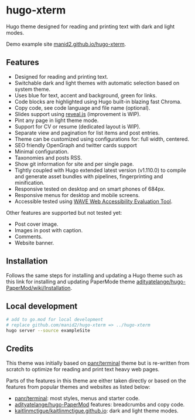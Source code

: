 hugo-xterm
==========

Hugo theme designed for reading and printing text with dark and light modes.

Demo example site [manid2.github.io/hugo-xterm][7].

Features
--------

* Designed for reading and printing text.
* Switchable dark and light themes with automatic selection based on system
  theme.
* Uses blue for text, accent and background, green for links.
* Code blocks are highlighted using Hugo built-in blazing fast Chroma.
* Copy code, see code language and file name (optional).
* Slides support using [reveal.js][4] (improvement is WIP).
* Pint any page in light theme mode.
* Support for CV or resume (dedicated layout is WIP).
* Separate view and pagination for list items and post entries.
* Theme can be customized using configurations for: full width, centered.
* SEO friendly OpenGraph and twitter cards support
* Minimal configuration.
* Taxonomies and posts RSS.
* Show git information for site and per single page.
* Tightly coupled with Hugo extended latest version (v1.110.0) to compile and
  generate asset bundles with pipelines, fingerprinting and minification.
* Responsive tested on desktop and on smart phones of 684px.
* Responsive menus for desktop and mobile screens.
* Accessible tested using [WAVE Web Accessibility Evaluation Tool][5].

Other features are supported but not tested yet:

* Post cover image.
* Images in post with caption.
* Comments.
* Website banner.

Installation
------------

Follows the same steps for installing and updating a Hugo theme such as this
link for installing and updating PaperMode theme
[adityatelange/hugo-PaperMod/wiki/Installation][6].

Local development
-----------------

```bash
# add to go.mod for local development
# replace github.com/manid2/hugo-xterm => ../hugo-xterm
hugo server --source exampleSite
```

Credits
-------

This theme was initially based on [panr/terminal][1] theme but is re-written
from scratch to optimize for reading and print text heavy web pages.

Parts of the features in this theme are either taken directly or based on the
features from popular themes and websites as listed below:

* [panr/terminal][1]: most styles, menus and starter code.
* [adityatelange/hugo-PaperMod][2] features: breadcrumbs and copy code.
* [kaitlinmctigue/kaitlinmctigue.github.io][3]: dark and light theme modes.

[1]: https://github.com/panr/hugo-theme-terminal
[2]: https://github.com/adityatelange/hugo-PaperMod
[3]: https://github.com/kaitlinmctigue/kaitlinmctigue.github.io
[4]: https://github.com/hakimel/reveal.js
[5]: https://wave.webaim.org/
[6]: https://github.com/adityatelange/hugo-PaperMod/wiki/Installation
[7]: https://manid2.github.io/hugo-xterm/
